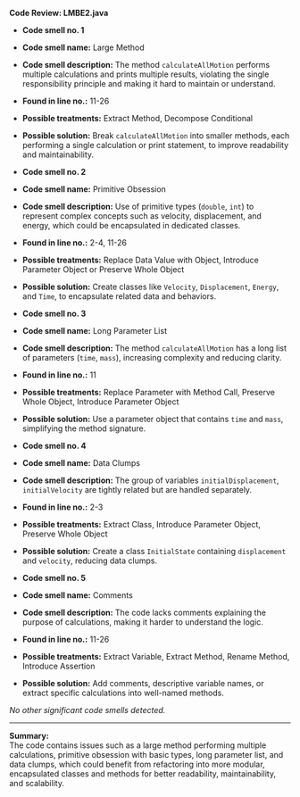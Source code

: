 **Code Review: LMBE2.java**

- **Code smell no. 1**
- **Code smell name:** Large Method
- **Code smell description:** The method `calculateAllMotion` performs multiple calculations and prints multiple results, violating the single responsibility principle and making it hard to maintain or understand.
- **Found in line no.:** 11-26
- **Possible treatments:** Extract Method, Decompose Conditional
- **Possible solution:** Break `calculateAllMotion` into smaller methods, each performing a single calculation or print statement, to improve readability and maintainability.

- **Code smell no. 2**
- **Code smell name:** Primitive Obsession
- **Code smell description:** Use of primitive types (`double`, `int`) to represent complex concepts such as velocity, displacement, and energy, which could be encapsulated in dedicated classes.
- **Found in line no.:** 2-4, 11-26
- **Possible treatments:** Replace Data Value with Object, Introduce Parameter Object or Preserve Whole Object
- **Possible solution:** Create classes like `Velocity`, `Displacement`, `Energy`, and `Time`, to encapsulate related data and behaviors.

- **Code smell no. 3**
- **Code smell name:** Long Parameter List
- **Code smell description:** The method `calculateAllMotion` has a long list of parameters (`time`, `mass`), increasing complexity and reducing clarity.
- **Found in line no.:** 11
- **Possible treatments:** Replace Parameter with Method Call, Preserve Whole Object, Introduce Parameter Object
- **Possible solution:** Use a parameter object that contains `time` and `mass`, simplifying the method signature.

- **Code smell no. 4**
- **Code smell name:** Data Clumps
- **Code smell description:** The group of variables `initialDisplacement`, `initialVelocity` are tightly related but are handled separately.
- **Found in line no.:** 2-3
- **Possible treatments:** Extract Class, Introduce Parameter Object, Preserve Whole Object
- **Possible solution:** Create a class `InitialState` containing `displacement` and `velocity`, reducing data clumps.

- **Code smell no. 5**
- **Code smell name:** Comments
- **Code smell description:** The code lacks comments explaining the purpose of calculations, making it harder to understand the logic.
- **Found in line no.:** 11-26
- **Possible treatments:** Extract Variable, Extract Method, Rename Method, Introduce Assertion
- **Possible solution:** Add comments, descriptive variable names, or extract specific calculations into well-named methods.

*No other significant code smells detected.*

---

**Summary:**  
The code contains issues such as a large method performing multiple calculations, primitive obsession with basic types, long parameter list, and data clumps, which could benefit from refactoring into more modular, encapsulated classes and methods for better readability, maintainability, and scalability.